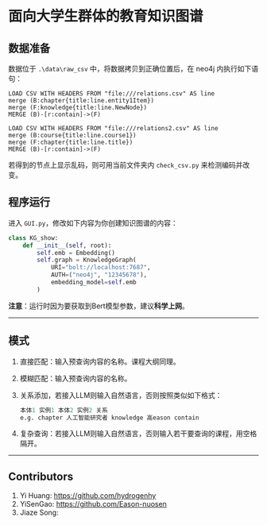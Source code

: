 # 面向大学生群体的教育知识图谱

## 数据准备

数据位于 `.\data\raw_csv` 中，将数据拷贝到正确位置后，在 neo4j 内执行如下语句：

```cypher
LOAD CSV WITH HEADERS FROM "file:///relations.csv" AS line 
merge (B:chapter{title:line.entity1Item})
merge (F:knowledge{title:line.NewNode})
MERGE (B)-[r:contain]->(F)

LOAD CSV WITH HEADERS FROM "file:///relations2.csv" AS line 
merge (B:course{title:line.course1})
merge (F:chapter{title:line.title})
MERGE (B)-[r:contain]->(F)
```

若得到的节点上显示乱码，则可用当前文件夹内 `check_csv.py` 来检测编码并改变。

## 程序运行

进入 `GUI.py`，修改如下内容为你创建知识图谱的内容：

```python
class KG_show:
    def __init__(self, root):
        self.emb = Embedding()
        self.graph = KnowledgeGraph(
            URI="bolt://localhost:7687",
            AUTH=("neo4j", "12345678"),
            embedding_model=self.emb
        )
```

**注意**：运行时因为要获取到Bert模型参数，建议**科学上网**。

---

## 模式

1. 直接匹配：输入预查询内容的名称。课程大纲同理。

2. 模糊匹配：输入预查询内容的名称。

3. 关系添加，若接入LLM则输入自然语言，否则按照类似如下格式：

   ```python
   本体1 实例1 本体2 实例2 关系
   e.g. chapter 人工智能研究者 knowledge 高eason contain
   ```

4. 复杂查询：若接入LLM则输入自然语言，否则输入若干要查询的课程，用空格隔开。

---

## Contributors
1. Yi Huang: https://github.com/hydrogenhy
2. YiSenGao: https://github.com/Eason-nuosen
3. Jiaze Song: 
